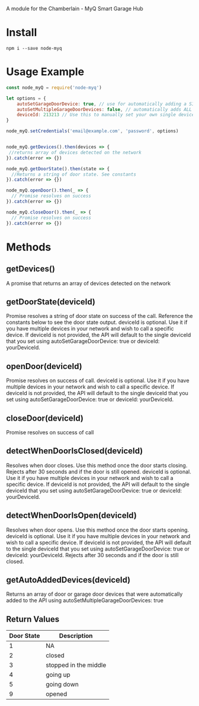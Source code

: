 A module for the Chamberlain - MyQ Smart Garage Hub

# Install

`npm i --save node-myq`

# Usage Example

```javascript
const node_myQ = require('node-myq')

let options = {
    autoSetGarageDoorDevice: true, // use for automatically adding a SINGLE DEVICE
    autoSetMultipleGarageDoorDevices: false, // automatically adds ALL DETECTED DOORS to the API. 
    deviceId: 213213 // Use this to manually set your own single deviceId
}

node_myQ.setCredentials('email@example.com', 'password', options)


node_myQ.getDevices().then(devices => {
 //returns array of devices detected on the network
}).catch(error => {})

node_myQ.getDoorState().then(state => {
  //Returns a string of door state. See constants
}).catch(error => {})

node_myQ.openDoor().then(_ => {
  // Promise resolves on success
}).catch(error => {})

node_myQ.closeDoor().then(_ => {
  // Promise resolves on success
}).catch(error => {})
```


# Methods

## getDevices()

A promise that returns an array of devices detected on the network

## getDoorState(deviceId)

Promise resolves a string of door state on success of the call. Reference the constants below to see the door state output.
deviceId is optional. Use it if you have multiple devices in your network and wish to call a specific device. 
If deviceId is not provided, the API will default to the single deviceId that you set using autoSetGarageDoorDevice: true or deviceId: yourDeviceId.

## openDoor(deviceId)

Promise resolves on success of call. deviceId is optional. Use it if you have multiple devices in your network and wish to call a specific device. 
If deviceId is not provided, the API will default to the single deviceId that you set using autoSetGarageDoorDevice: true or deviceId: yourDeviceId.

## closeDoor(deviceId)

Promise resolves on success of call

## detectWhenDoorIsClosed(deviceId)

Resolves when door closes. Use this method once the door starts closing. 
Rejects after 30 seconds and if the door is still opened.
deviceId is optional. Use it if you have multiple devices in your network and wish to call a specific device. 
If deviceId is not provided, the API will default to the single deviceId that you set using autoSetGarageDoorDevice: true or deviceId: yourDeviceId.

## detectWhenDoorIsOpen(deviceId)

Resolves when door opens. Use this method once the door starts opening.
deviceId is optional. Use it if you have multiple devices in your network and wish to call a specific device. 
If deviceId is not provided, the API will default to the single deviceId that you set using autoSetGarageDoorDevice: true or deviceId: yourDeviceId.
Rejects after 30 seconds and if the door is still closed.

## getAutoAddedDevices(deviceId)

Returns an array of door or garage door devices that were automatically added to the API using autoSetMultipleGarageDoorDevices: true


## Return Values

| Door State | Description           |
|------------|-----------------------|
| 1          | NA                    |
| 2          | closed                |
| 3          | stopped in the middle |
| 4          | going up              |
| 5          | going down            |
| 9          | opened                |
